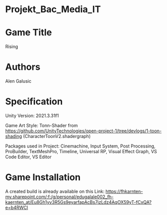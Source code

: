 # Projekt_Bac_Media_IT

# Game Title
Rising

# Authors
Alen Galusic

# Specification

Unity Version: 2021.3.31f1

Game Art Style: Tonn-Shader from https://github.com/UnityTechnologies/open-project-1/tree/devlogs/1-toon-shading (CharacterToonV2.shadergraph)

Packages used in Project: Cinemachine, Input System, Post Processing, ProBuilder, TextMeshPro, Timeline, Universal RP, Visual Effect Graph, VS Code Editor, VS Editor

# Game Installation
A created build is already available on this Link: https://fhkarnten-my.sharepoint.com/:f:/g/personal/edugalale002_fh-kaernten_at/Eu8Gh1yv3R5Gs9eyarfapAcBs7jzLdz4AqOX59yT-fCxQA?e=b4RWCl
